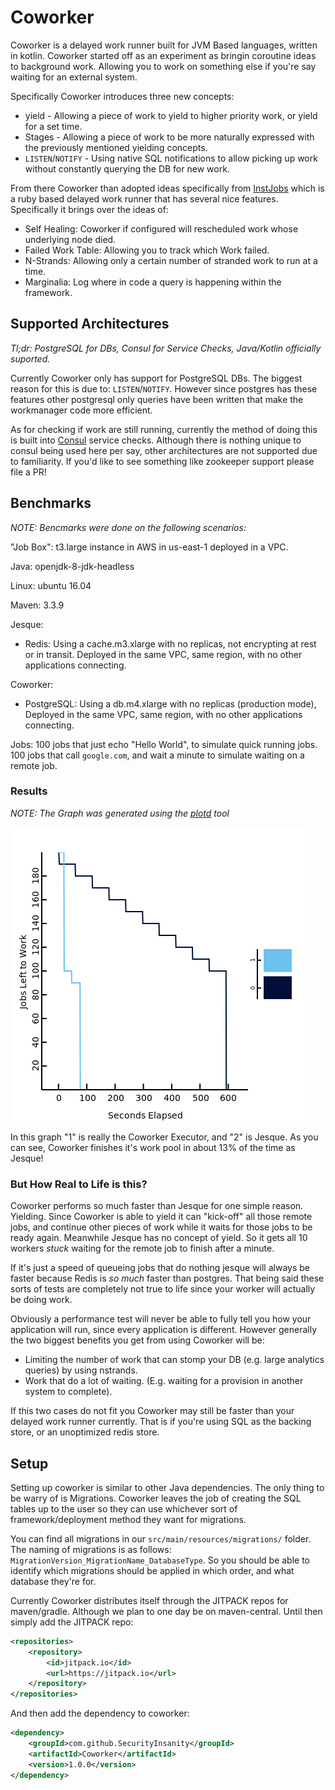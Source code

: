 # Coworker #

Coworker is a delayed work runner built for JVM Based languages, written in
kotlin. Coworker started off as an experiment as bringin coroutine ideas
to background work. Allowing you to work on something else if you're say
waiting for an external system.

Specifically Coworker introduces three new concepts:
  * yield - Allowing a piece of work to yield to higher priority work,
    or yield for a set time.
  * Stages - Allowing a piece of work to be more naturally expressed
    with the previously mentioned yielding concepts.
  * `LISTEN`/`NOTIFY` - Using native SQL notifications to allow picking up work
     without constantly querying the DB for new work.

From there Coworker than adopted ideas specifically from [InstJobs][instructure_jobs]
which is a ruby based delayed work runner that has several nice features.
Specifically it brings over the ideas of:

* Self Healing: Coworker if configured will rescheduled work whose underlying
  node died.
* Failed Work Table: Allowing you to track which Work failed.
* N-Strands: Allowing only a certain number of stranded work to run at a time.
* Marginalia: Log where in code a query is happening within the framework.

## Supported Architectures ##

_Tl;dr: PostgreSQL for DBs, Consul for Service Checks, Java/Kotlin officially suported._

Currently Coworker only has support for PostgreSQL DBs. The biggest reason for
this is due to: `LISTEN`/`NOTIFY`. However since postgres has these features
other postgresql only queries have been written that make the workmanager code more
efficient.

As for checking if work are still running, currently the method of doing this
is built into [Consul][consul] service checks. Although there is nothing unique
to consul being used here per say, other architectures are not supported due to
familiarity. If you'd like to see something like zookeeper support please file a PR!

## Benchmarks ##

_NOTE: Bencmarks were done on the following scenarios:_

"Job Box": t3.large instance in AWS in us-east-1 deployed in a VPC.

Java: openjdk-8-jdk-headless

Linux: ubuntu 16.04

Maven: 3.3.9

Jesque:
  * Redis: Using a cache.m3.xlarge with no replicas, not encrypting at rest or in transit.
    Deployed in the same VPC, same region, with no other applications connecting.

Coworker:
  * PostgreSQL: Using a db.m4.xlarge with no replicas (production mode), Deployed
    in the same VPC, same region, with no other applications connecting.

Jobs:
  100 jobs that just echo "Hello World", to simulate quick running jobs.
  100 jobs that call `google.com`, and wait a minute to simulate waiting on a remote job.

### Results ###

_NOTE: The Graph was generated using the [plotd][plotd] tool_

![Coworker Performance Test](bench/coworker-timings.png)

In this graph "1" is really the Coworker Executor, and "2" is Jesque. As you
can see, Coworker finishes it's work pool in about 13% of the time as Jesque!

### But How Real to Life is this? ###

Coworker performs so much faster than Jesque for one simple reason. Yielding.
Since Coworker is able to yield it can "kick-off" all those remote jobs, and
continue other pieces of work while it waits for those jobs to be ready again.
Meanwhile Jesque has no concept of yield. So it gets all 10 workers _stuck_
waiting for the remote job to finish after a minute.

If it's just a speed of queueing jobs that do nothing jesque will always be faster
because Redis is _so much_ faster than postgres. That being said these sorts of tests
are completely not true to life since your worker will actually be doing work.

Obviously a performance test will never be able to fully tell you how your
application will run, since every application is different. However generally
the two biggest benefits you get from using Coworker will be:

  * Limiting the number of work that can stomp your DB (e.g. large analytics queries)
    by using nstrands.
  * Work that do a lot of waiting. (E.g. waiting for a provision in another system to
    complete).

If this two cases do not fit you Coworker may still be faster than your delayed work
runner currently. That is if you're using SQL as the backing store, or an unoptimized
redis store.

## Setup ##

Setting up coworker is similar to other Java dependencies. The only thing to be warry
of is Migrations. Coworker leaves the job of creating the SQL tables up to the user so
they can use whichever sort of framework/deployment method they want for migrations.

You can find all migrations in our `src/main/resources/migrations/` folder. The naming
of migrations is as follows: `MigrationVersion_MigrationName_DatabaseType`. So you
should be able to identify which migrations should be applied in which order, and
what database they're for.

Currently Coworker distributes itself through the JITPACK repos for maven/gradle.
Although we plan to one day be on maven-central. Until then simply add the JITPACK
repo:

```xml
<repositories>
    <repository>
        <id>jitpack.io</id>
        <url>https://jitpack.io</url>
	</repository>
</repositories>
```

And then add the dependency to coworker:

```xml
<dependency>
    <groupId>com.github.SecurityInsanity</groupId>
    <artifactId>Coworker</artifactId>
    <version>1.0.0</version>
</dependency>
```

[instructure_jobs]: https://github.com/instructure/inst-jobs
[consul]: https://www.consul.io/
[plotd]: https://github.com/BlackEdder/plotd
